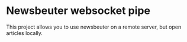 # Newsbeuter websocket pipe

This project allows you to use newsbeuter on a remote server, but open articles locally.
